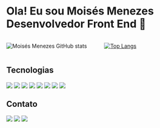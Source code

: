 # Ola! Eu sou Moisés Menezes Desenvolvedor Front End 👋



<div style="display:grid; grid-template-columns: 1fr 1fr; gap: 0.8rem;">

![Moisés Menezes GitHub stats](https://github-readme-stats.vercel.app/api?username=MoisesMenezes&show_icons=true&theme=tokyonight)

[![Top Langs](https://github-readme-stats.vercel.app/api/top-langs/?username=MoisesMenezes&layout=compact&theme=tokyonight)](https://github.com/MoisesMenezes/github-readme-stats)
</div>

## Tecnologias

<div style="display:inile-flex; flex-wrap: wrap;">
  <img  align="center" src="https://img.shields.io/badge/HTML5-E34F26?style=for-the-badge&logo=html5&logoColor=white"/>
  <img  align="center" src="https://img.shields.io/badge/CSS3-1572B6?style=for-the-badge&logo=css3&logoColor=white"/>
  <img  align="center" src="https://img.shields.io/badge/JavaScript-F7DF1E?style=for-the-badge&logo=javascript&logoColor=black"/>
  <img  align="center" src="https://img.shields.io/badge/TypeScript-007ACC?style=for-the-badge&logo=typescript&logoColor=white"/>
  <img  align="center" src="https://img.shields.io/badge/React-20232A?style=for-the-badge&logo=react&logoColor=61DAFB"/>
  <img  align="center" src="https://img.shields.io/badge/Next-black?style=for-the-badge&logo=next.js&logoColor=white"/>
  <img  align="center" src="https://img.shields.io/badge/Node.js-43853D?style=for-the-badge&logo=node.js&logoColor=white"/>
  <img  align="center" src="https://img.shields.io/badge/React_Native-20232A?style=for-the-badge&logo=react&logoColor=61DAFB"/>
</div>

## Contato
  <a href="https://www.linkedin.com/in/moisesmenezes90/" target="_blank"><img src="https://img.shields.io/badge/-LinkedIn-%230077B5?style=for-the-badge&logo=linkedin&logoColor=white" target="_blank"></a> 
  <a href="https://www.instagram.com/ofc.moisesmenezes/" target="_blank"><img src="https://img.shields.io/badge/-Instagram-%23E4405F?style=for-the-badge&logo=instagram&logoColor=white" target="_blank"></a>
  <a href = "mailto:moisesmenezes90@gmail.com"><img src="https://img.shields.io/badge/-Gmail-%23333?style=for-the-badge&logo=gmail&logoColor=white" target="_blank"></a>



